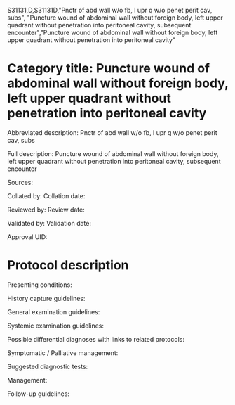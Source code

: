 S31131,D,S31131D,"Pnctr of abd wall w/o fb, l upr q w/o penet perit cav, subs", "Puncture wound of abdominal wall without foreign body, left upper quadrant without penetration into peritoneal cavity, subsequent encounter","Puncture wound of abdominal wall without foreign body, left upper quadrant without penetration into peritoneal cavity"
# Category title: Puncture wound of abdominal wall without foreign body, left upper quadrant without penetration into peritoneal cavity

Abbreviated description: Pnctr of abd wall w/o fb, l upr q w/o penet perit cav, subs

Full description: Puncture wound of abdominal wall without foreign body, left upper quadrant without penetration into peritoneal cavity, subsequent encounter

Sources:

Collated by:
Collation date:

Reviewed by:
Review date:

Validated by:
Validation date:

Approval UID:

# Protocol description

Presenting conditions:

History capture guidelines:

General examination guidelines:

Systemic examination guidelines:

Possible differential diagnoses with links to related protocols:

Symptomatic / Palliative management:

Suggested diagnostic tests:

Management:

Follow-up guidelines:

